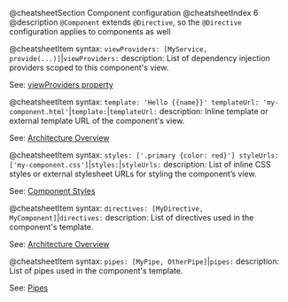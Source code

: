 @cheatsheetSection
Component configuration
@cheatsheetIndex 6
@description
`@Component` extends `@Directive`,
so the `@Directive` configuration applies to components as well

@cheatsheetItem
syntax:
`viewProviders: [MyService, provide(...)]`|`viewProviders:`
description:
List of dependency injection providers scoped to this component's view.

See: [viewProviders property](/angular/api/angular2.core/Component/viewProviders)


@cheatsheetItem
syntax:
`template: 'Hello {{name}}'
templateUrl: 'my-component.html'`|`template:`|`templateUrl:`
description:
Inline template or external template URL of the component's view.

See: [Architecture Overview](/angular/guide/architecture)


@cheatsheetItem
syntax:
`styles: ['.primary {color: red}']
styleUrls: ['my-component.css']`|`styles:`|`styleUrls:`
description:
List of inline CSS styles or external stylesheet URLs for styling the component’s view.

See: [Component Styles](/angular/guide/component-styles)


@cheatsheetItem
syntax:
`directives: [MyDirective, MyComponent]`|`directives:`
description:
List of directives used in the component's template.

See: [Architecture Overview](/angular/guide/architecture)


@cheatsheetItem
syntax:
`pipes: [MyPipe, OtherPipe]`|`pipes:`
description:
List of pipes used in the component's template.

See: [Pipes](/angular/guide/pipes)